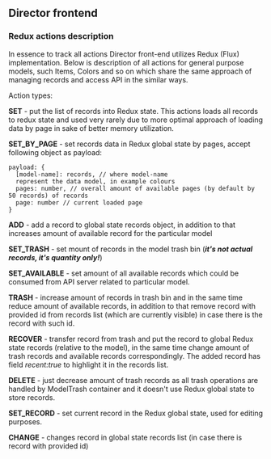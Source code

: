 ## Director frontend

### Redux actions description

In essence to track all actions Director front-end utilizes Redux (Flux) implementation.
Below is description of all actions for general purpose models, such Items, Colors and so on which share the same approach of managing records and access API in the similar ways.

Action types: 

**SET** - put the list of records into Redux state. This actions loads all records to redux state and 
used very rarely due to more optimal approach of loading data by page in sake of better memory utilization. 

**SET_BY_PAGE** - set records data in Redux global state by pages, accept following object as payload:

```
payload: {
  [model-name]: records, // where model-name 
  represent the data model, in example colours
  pages: number, // overall amount of available pages (by default by 50 records) of records
  page: number // current loaded page
}
```

**ADD** - add a record to global state records object, in addition to that increases amount of available record for the particular model

**SET_TRASH** - set mount of records in the model trash bin (***it's not actual records, it's quantity only!***)

**SET_AVAILABLE** - set amount of all available records which could be consumed from API server related to particular model.

**TRASH** - increase amount of records in trash bin and in the same time reduce amount of available records, in addition to that remove record with provided id from records list (which are currently visible) in case there is the record with such id.

**RECOVER** - transfer record from trash and put the record to global Redux state records (relative to the model), in the same time change amount of trash records and available records correspondingly. The added record has field *recent:true* to highlight it in the records list. 

**DELETE** - just decrease amount of trash records as all trash operations are handled by ModelTrash container and it doesn't use Redux global state to store records. 

**SET_RECORD** - set current record in the Redux global state, used for editing purposes.

**CHANGE** - changes record in global state records list (in case there is record with provided id)
